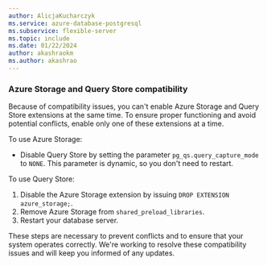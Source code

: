 ```yaml
---
author: AlicjaKucharczyk
ms.service: azure-database-postgresql
ms.subservice: flexible-server
ms.topic: include
ms.date: 01/22/2024
author: akashraokm
ms.author: akashrao
---
```


### Azure Storage and Query Store compatibility

Because of compatibility issues, you can't enable Azure Storage and Query Store extensions at the same time. To ensure proper functioning and avoid potential conflicts, enable only one of these extensions at a time.

To use Azure Storage:

* Disable Query Store by setting the parameter `pg_qs.query_capture_mode` to `NONE`. This parameter is dynamic, so you don't need to restart.

To use Query Store:

1. Disable the Azure Storage extension by issuing `DROP EXTENSION azure_storage;`.
1. Remove Azure Storage from `shared_preload_libraries`.
1. Restart your database server.

These steps are necessary to prevent conflicts and to ensure that your system operates correctly. We're working to resolve these compatibility issues and will keep you informed of any updates.
